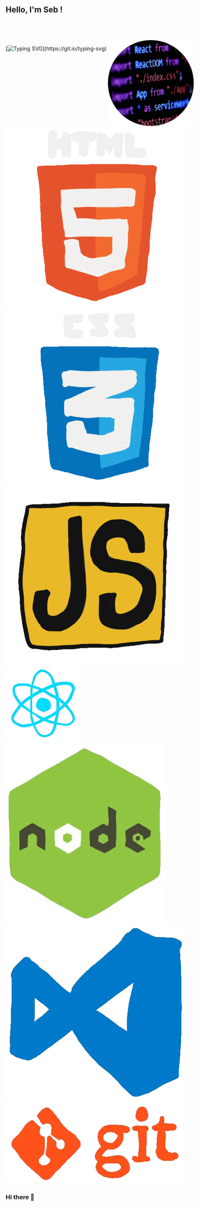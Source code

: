 <h2>Hello, I'm Seb !</h2>

<br>
<br>
<br>
<img align='right' src="https://github.com/SebPARMENTIER/SebPARMENTIER/blob/main/img/cover_rounded.png" width="230">

[![Typing SVG](https://readme-typing-svg.herokuapp.com?color=%238239BB&size=35&vCenter=true&width=550&lines=I'm+a+front-end+developer..;I'm+a+back-end+developer..;I'm+a+fullstack+developer+!!)](https://git.io/typing-svg)

![image](icons/html.gif) ![image](icons/css.gif) ![image](icons/javascript.gif)
![image](icons/react.webp) ![image](icons/node.webp) 
![image](icons/vscode.webp) ![image](icons/git.webp)

### Hi there 👋

<!--
**SebPARMENTIER/SebPARMENTIER** is a ✨ _special_ ✨ repository because its `README.md` (this file) appears on your GitHub profile.

Here are some ideas to get you started:

- 🔭 I’m currently working on ...
- 🌱 I’m currently learning ...
- 👯 I’m looking to collaborate on ...
- 🤔 I’m looking for help with ...
- 💬 Ask me about ...
- 📫 How to reach me: ...
- 😄 Pronouns: ...
- ⚡ Fun fact: ...
-->
